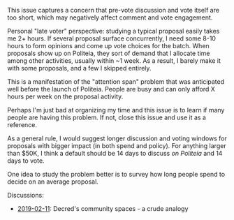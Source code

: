 This issue captures a concern that pre-vote discussion and vote itself are too short, which may negatively affect comment and vote engagement.

Personal "late voter" perspective: studying a typical proposal easily takes me 2+ hours. If several proposal surface concurrently, I need some 8-10 hours to form opinions and come up vote choices for the batch. When proposals show up on Politeia, they sort of demand that I allocate time among other activities, usually within ~1 week. As a result, I barely make it with some proposals, and a few I skipped entirely.

This is a manifestation of the "attention span" problem that was anticipated well before the launch of Politeia. People are busy and can only afford X hours per week on the proposal activity.

Perhaps I'm just bad at organizing my time and this issue is to learn if many people are having this problem. If not, close this issue and use it as a reference.

As a general rule, I would suggest longer discussion and voting windows for proposals with bigger impact (in both spend and policy). For anything larger than $50K, I think a default should be 14 days to discuss _on Politeia_ and 14 days to vote.

One idea to study the problem better is to survey how long people spend to decide on an average proposal.

Discussions:

* [2019-02-11](https://www.reddit.com/r/decred/comments/api7e7/decreds_community_spaces_a_crude_analogy/): Decred's community spaces - a crude analogy

